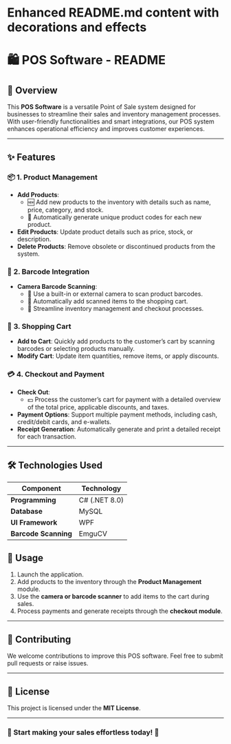 # Enhanced README.md content with decorations and effects

# 🛍️ POS Software - README

## 🌟 Overview

This **POS Software** is a versatile Point of Sale system designed for businesses to streamline their sales and inventory management processes. With user-friendly functionalities and smart integrations, our POS system enhances operational efficiency and improves customer experiences.

---

## ✨ Features

### 📦 **1. Product Management**
- **Add Products**: 
  - 🆕 Add new products to the inventory with details such as name, price, category, and stock.
  - 🔑 Automatically generate unique product codes for each new product.
- **Edit Products**: Update product details such as price, stock, or description.
- **Delete Products**: Remove obsolete or discontinued products from the system.

### 📸 **2. Barcode Integration**
- **Camera Barcode Scanning**: 
  - 🎥 Use a built-in or external camera to scan product barcodes.
  - 🛒 Automatically add scanned items to the shopping cart.
  - 🚀 Streamline inventory management and checkout processes.

### 🛒 **3. Shopping Cart**
- **Add to Cart**: Quickly add products to the customer’s cart by scanning barcodes or selecting products manually.
- **Modify Cart**: Update item quantities, remove items, or apply discounts.

### 💳 **4. Checkout and Payment**
- **Check Out**: 
  - 💵 Process the customer’s cart for payment with a detailed overview of the total price, applicable discounts, and taxes.
- **Payment Options**: Support multiple payment methods, including cash, credit/debit cards, and e-wallets.
- **Receipt Generation**: Automatically generate and print a detailed receipt for each transaction.

---

## 🛠️ Technologies Used

| Component            | Technology         |
|-----------------------|-------------------|
| **Programming**       | C# (.NET 8.0)     |
| **Database**          | MySQL             |
| **UI Framework**      | WPF               |
| **Barcode Scanning**  | EmguCV            |



## 🎯 Usage

1. Launch the application.
2. Add products to the inventory through the **Product Management** module.
3. Use the **camera or barcode scanner** to add items to the cart during sales.
4. Process payments and generate receipts through the **checkout module**.

---

## 🤝 Contributing

We welcome contributions to improve this POS software. Feel free to submit pull requests or raise issues.

---

## 📜 License

This project is licensed under the **MIT License**.

---



### 🚀 Start making your sales effortless today! 🛒



